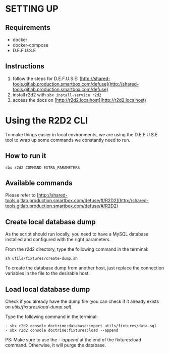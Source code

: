 # SETTING UP

## Requirements
- docker
- docker-compose
- D.E.F.U.S.E

## Instructions
1. follow the steps for D.E.F.U.S.E: [http://shared-tools.gitlab.production.smartbox.com/defuse](http://shared-tools.gitlab.production.smartbox.com/defuse)
2. install r2d2 with `sbx install-service r2d2`
3. access the docs on [http://r2d2.localhost](http://r2d2.localhost)

# Using the R2D2 CLI
To make things easier in local environments, we are using the D.E.F.U.S.E tool to wrap up some commands we constantly need to run.

## How to run it
```sbx r2d2 COMMAND EXTRA_PARAMETERS```

## Available commands  

Please refer to [http://shared-tools.gitlab.production.smartbox.com/defuse/#/R2D2](http://shared-tools.gitlab.production.smartbox.com/defuse/#/R2D2)

## Create local database dump

As the script should run locally, you need to have a MySQL database installed and configured with the right parameters.

From the r2d2 directory, type the following command in the terminal:

``` sh utils/fixtures/create-dump.sh ```

To create the database dump from another host, just replace the connection variables in the file to the desirable host. 

## Load local database dump

Check if you already have the dump file (you can check if it already exists on _utils/fixtures/load-dump.sql_). 

Type the following command in the terminal:

    - sbx r2d2 console doctrine:database:import utils/fixtures/data.sql
    - sbx r2d2 console doctrine:fixtures:load --append
    
PS: Make sure to use the _--append_ at the end of the fixtures:load command. Otherwise, it will purge the database.
 